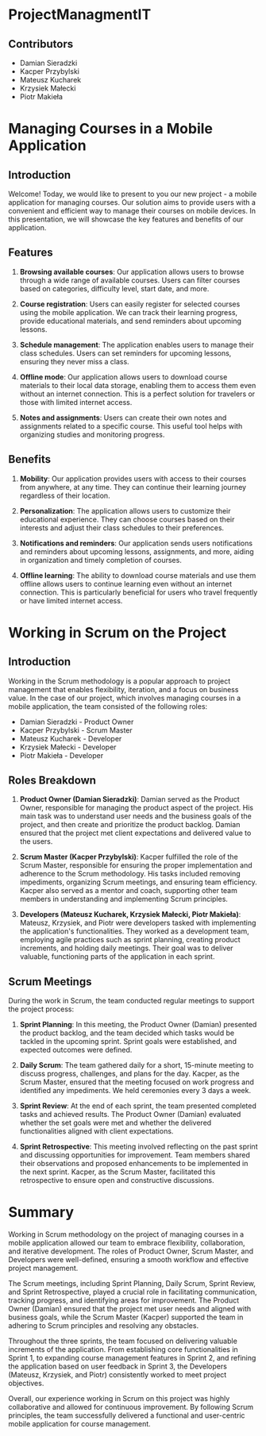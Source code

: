 # ProjectManagmentIT

## Contributors

* Damian Sieradzki
* Kacper Przybylski
* Mateusz Kucharek 
* Krzysiek Małecki
* Piotr Makieła

# Managing Courses in a Mobile Application

## Introduction

Welcome! Today, we would like to present to you our new project - a mobile application for managing courses. Our solution aims to provide users with a convenient and efficient way to manage their courses on mobile devices. In this presentation, we will showcase the key features and benefits of our application.

## Features

1. **Browsing available courses**: Our application allows users to browse through a wide range of available courses. Users can filter courses based on categories, difficulty level, start date, and more.

2. **Course registration**: Users can easily register for selected courses using the mobile application. We can track their learning progress, provide educational materials, and send reminders about upcoming lessons.

3. **Schedule management**: The application enables users to manage their class schedules. Users can set reminders for upcoming lessons, ensuring they never miss a class.

4. **Offline mode**: Our application allows users to download course materials to their local data storage, enabling them to access them even without an internet connection. This is a perfect solution for travelers or those with limited internet access.

5. **Notes and assignments**: Users can create their own notes and assignments related to a specific course. This useful tool helps with organizing studies and monitoring progress.

## Benefits

1. **Mobility**: Our application provides users with access to their courses from anywhere, at any time. They can continue their learning journey regardless of their location.

2. **Personalization**: The application allows users to customize their educational experience. They can choose courses based on their interests and adjust their class schedules to their preferences.

3. **Notifications and reminders**: Our application sends users notifications and reminders about upcoming lessons, assignments, and more, aiding in organization and timely completion of courses.

4. **Offline learning**: The ability to download course materials and use them offline allows users to continue learning even without an internet connection. This is particularly beneficial for users who travel frequently or have limited internet access.

# Working in Scrum on the Project

## Introduction

Working in the Scrum methodology is a popular approach to project management that enables flexibility, iteration, and a focus on business value. In the case of our project, which involves managing courses in a mobile application, the team consisted of the following roles:

- Damian Sieradzki - Product Owner
- Kacper Przybylski - Scrum Master
- Mateusz Kucharek - Developer
- Krzysiek Małecki - Developer
- Piotr Makieła - Developer

## Roles Breakdown

1. **Product Owner (Damian Sieradzki)**: Damian served as the Product Owner, responsible for managing the product aspect of the project. His main task was to understand user needs and the business goals of the project, and then create and prioritize the product backlog. Damian ensured that the project met client expectations and delivered value to the users.

2. **Scrum Master (Kacper Przybylski)**: Kacper fulfilled the role of the Scrum Master, responsible for ensuring the proper implementation and adherence to the Scrum methodology. His tasks included removing impediments, organizing Scrum meetings, and ensuring team efficiency. Kacper also served as a mentor and coach, supporting other team members in understanding and implementing Scrum principles.

3. **Developers (Mateusz Kucharek, Krzysiek Małecki, Piotr Makieła)**: Mateusz, Krzysiek, and Piotr were developers tasked with implementing the application's functionalities. They worked as a development team, employing agile practices such as sprint planning, creating product increments, and holding daily meetings. Their goal was to deliver valuable, functioning parts of the application in each sprint.

## Scrum Meetings

During the work in Scrum, the team conducted regular meetings to support the project process:

1. **Sprint Planning**: In this meeting, the Product Owner (Damian) presented the product backlog, and the team decided which tasks would be tackled in the upcoming sprint. Sprint goals were established, and expected outcomes were defined.

2. **Daily Scrum**: The team gathered daily for a short, 15-minute meeting to discuss progress, challenges, and plans for the day. Kacper, as the Scrum Master, ensured that the meeting focused on work progress and identified any impediments. We held ceremonies every 3 days a week.

3. **Sprint Review**: At the end of each sprint, the team presented completed tasks and achieved results. The Product Owner (Damian) evaluated whether the set goals were met and whether the delivered functionalities aligned with client expectations.

4. **Sprint Retrospective**: This meeting involved reflecting on the past sprint and discussing opportunities for improvement. Team members shared their observations and proposed enhancements to be implemented in the next sprint. Kacper, as the Scrum Master, facilitated this retrospective to ensure open and constructive discussions.

# Summary

Working in Scrum methodology on the project of managing courses in a mobile application allowed our team to embrace flexibility, collaboration, and iterative development. The roles of Product Owner, Scrum Master, and Developers were well-defined, ensuring a smooth workflow and effective project management.

The Scrum meetings, including Sprint Planning, Daily Scrum, Sprint Review, and Sprint Retrospective, played a crucial role in facilitating communication, tracking progress, and identifying areas for improvement. The Product Owner (Damian) ensured that the project met user needs and aligned with business goals, while the Scrum Master (Kacper) supported the team in adhering to Scrum principles and resolving any obstacles.

Throughout the three sprints, the team focused on delivering valuable increments of the application. From establishing core functionalities in Sprint 1, to expanding course management features in Sprint 2, and refining the application based on user feedback in Sprint 3, the Developers (Mateusz, Krzysiek, and Piotr) consistently worked to meet project objectives.

Overall, our experience working in Scrum on this project was highly collaborative and allowed for continuous improvement. By following Scrum principles, the team successfully delivered a functional and user-centric mobile application for course management.

